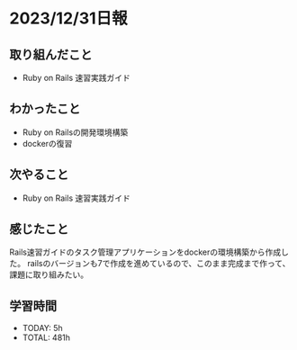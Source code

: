 # 2023/12/31日報
## 取り組んだこと
- Ruby on Rails 速習実践ガイド

## わかったこと
- Ruby on Railsの開発環境構築
- dockerの復習

## 次やること
- Ruby on Rails 速習実践ガイド

## 感じたこと
Rails速習ガイドのタスク管理アプリケーションをdockerの環境構築から作成した。
railsのバージョンも7で作成を進めているので、このまま完成まで作って、課題に取り組みたい。

## 学習時間
- TODAY: 5h
- TOTAL: 481h
